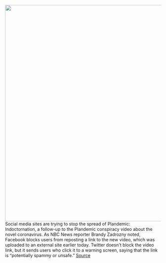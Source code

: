 <img src='https://cdn.vox-cdn.com/thumbor/LzmkWYWyJCyYWiEneYKnSp_4HvM=/0x0:2040x1360/1200x800/filters:focal(857x517:1183x843)/cdn.vox-cdn.com/uploads/chorus_image/image/67222285/acastro_200428_1777_coronavirus_0002.0.0.jpg' width='700px' /><br/>
Social media sites are trying to stop the spread of Plandemic: Indoctornation, a follow-up to the Plandemic conspiracy video about the novel coronavirus. As NBC News reporter Brandy Zadrozny noted, Facebook blocks users from reposting a link to the new video, which was uploaded to an external site earlier today. Twitter doesn't block the video link, but it sends users who click it to a warning screen, saying that the link is “potentially spammy or unsafe.”
<a href='https://www.theverge.com/2020/8/18/21374081/plandemic-indoctornation-conspiracy-video-facebook-misinformation'> Source <a/>